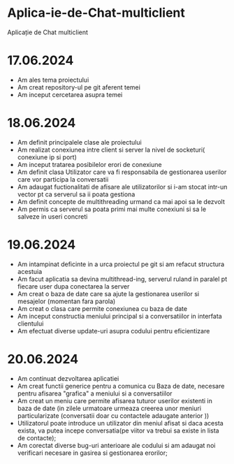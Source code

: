 # Aplica-ie-de-Chat-multiclient
Aplicație de Chat multiclient


# 17.06.2024

- Am ales tema proiectului
- Am creat repository-ul pe git aferent temei
- Am inceput cercetarea asupra temei

# 18.06.2024

- Am definit principalele clase ale proiectului
- Am realizat conexiunea intre client si server la nivel de socketuri( conexiune ip si port)
- Am inceput tratarea posibilelor erori de conexiune
- Am definit clasa Utilizator care va fi responsabila de gestionarea userilor care vor participa la conversatii
- Am adaugat fuctionalitati de afisare ale utilizatorilor si i-am stocat intr-un vector pt ca serverul sa ii poata gestiona
- Am definit concepte de multithreading urmand ca mai apoi sa le dezvolt
- Am permis ca serverul sa poata primi mai multe conexiuni si sa le salveze in useri concreti

# 19.06.2024

- Am intampinat deficinte in a urca proiectul pe git si am refacut structura acestuia
- Am facut aplicatia sa devina multithread-ing, serverul ruland in paralel pt fiecare user dupa conectarea la server
- Am creat o baza de date care sa ajute la gestionarea userilor si mesajelor (momentan fara parola)
- Am creat o clasa care permite conexiunea cu baza de date
- Am inceput constructia meniului principal si a conversatiilor in interfata clientului
- Am efectuat diverse update-uri asupra codului pentru eficientizare

# 20.06.2024

- Am continuat dezvoltarea aplicatiei
- Am creat functii generice pentru a comunica cu Baza de date, necesare pentru afisarea "grafica" a meniului si a conversatiilor
- Am creat un meniu care permite afisarea tuturor userilor existenti in baza de date (in zilele urmatoare urmeaza creerea unor meniuri particularizate (conversatii doar cu contactele adaugate anterior ))
- Utilizatorul poate introduce un utilizator din meniul afisat si daca acesta exista, va putea incepe conversatia(pe viitor va trebui sa existe in lista de contacte);
- Am corectat diverse bug-uri anterioare ale codului si am adaugat noi verificari necesare in gasirea si gestionarea erorilor; 
